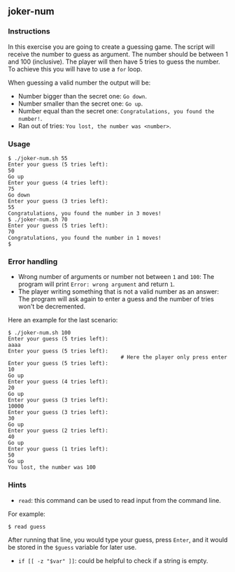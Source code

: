 ## joker-num

### Instructions

In this exercise you are going to create a guessing game.
The script will receive the number to guess as argument. The number should be between 1 and 100 (inclusive). The player will then have 5 tries to guess the number.
To achieve this you will have to use a `for` loop.

When guessing a valid number the output will be:

- Number bigger than the secret one: `Go down`.
- Number smaller than the secret one: `Go up`.
- Number equal than the secret one: `Congratulations, you found the number!`.
- Ran out of tries: `You lost, the number was <number>`.

### Usage

```console
$ ./joker-num.sh 55
Enter your guess (5 tries left):
50
Go up
Enter your guess (4 tries left):
75
Go down
Enter your guess (3 tries left):
55
Congratulations, you found the number in 3 moves!
$ ./joker-num.sh 70
Enter your guess (5 tries left):
70
Congratulations, you found the number in 1 moves!
$
```

### Error handling

- Wrong number of arguments or number not between `1` and `100`: The program will print `Error: wrong argument` and return `1`.
- The player writing something that is not a valid number as an answer: The program will ask again to enter a guess and the number of tries won't be decremented.

Here an example for the last scenario:

```console
$ ./joker-num.sh 100
Enter your guess (5 tries left):
aaaa
Enter your guess (5 tries left):
                                    # Here the player only press enter
Enter your guess (5 tries left):
10
Go up
Enter your guess (4 tries left):
20
Go up
Enter your guess (3 tries left):
10000
Enter your guess (3 tries left):
30
Go up
Enter your guess (2 tries left):
40
Go up
Enter your guess (1 tries left):
50
Go up
You lost, the number was 100
```

### Hints

- `read`: this command can be used to read input from the command line.

For example:

```console
$ read guess
```

After running that line, you would type your guess, press `Enter`, and it would be stored in the `$guess` variable for later use.

- `if [[ -z "$var" ]]`: could be helpful to check if a string is empty.
